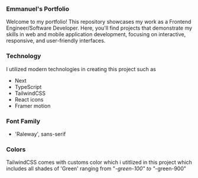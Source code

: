 
### Emmanuel's Portfolio
Welcome to my portfolio! This repository showcases my work as a Frontend Engineer/Software Developer. Here, you'll find projects that demonstrate my skills in web and mobile application development, focusing on interactive, responsive, and user-friendly interfaces.

### Technology 
I utilized modern technologies in creating this project such as
- Next
- TypeScript
- TailwindCSS
- React icons
- Framer motion

### Font Family
- 'Raleway', sans-serif

### Colors
TailwindCSS comes with customs color which i utitlized in this project which includes all shades of 'Green' ranging from "*-green-100"  to "*-green-900"



